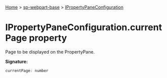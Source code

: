 <!-- docId=sp-webpart-base.ipropertypaneconfiguration.currentpage -->

[Home](./index.md) &gt; [sp-webpart-base](./sp-webpart-base.md) &gt; [IPropertyPaneConfiguration](./sp-webpart-base.ipropertypaneconfiguration.md)

# IPropertyPaneConfiguration.currentPage property

Page to be displayed on the PropertyPane.

**Signature:**
```javascript
currentPage: number
```
